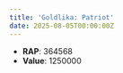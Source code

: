 ```yaml
---
title: 'Goldlika: Patriot'
date: 2025-08-05T00:00:00Z
---
```

- **RAP**: 364568
- **Value**: 1250000
